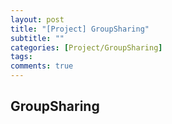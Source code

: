 ```yaml
---
layout: post
title: "[Project] GroupSharing"
subtitle: ""
categories: [Project/GroupSharing]
tags:
comments: true
---
```


## GroupSharing
